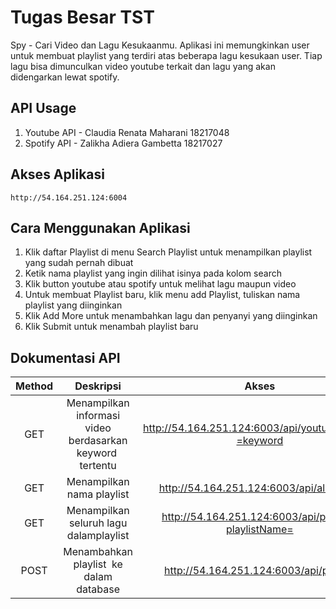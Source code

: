 # Tugas Besar TST

Spy - Cari Video dan Lagu Kesukaanmu. Aplikasi ini memungkinkan user untuk membuat playlist yang terdiri atas beberapa lagu kesukaan user. Tiap lagu bisa dimunculkan video youtube terkait dan lagu yang akan didengarkan lewat spotify. 

## API Usage 

1. Youtube API - Claudia Renata Maharani 18217048 
2. Spotify API - Zalikha Adiera Gambetta 18217027



## Akses Aplikasi 

``` 
http://54.164.251.124:6004 

```
## Cara Menggunakan Aplikasi 
1. Klik daftar Playlist di menu Search Playlist untuk menampilkan playlist yang sudah pernah dibuat
2. Ketik nama playlist yang ingin dilihat isinya pada kolom search 
3. Klik button youtube atau spotify untuk melihat lagu maupun video 
4. Untuk membuat Playlist baru, klik menu add Playlist, tuliskan nama playlist yang diinginkan
5. Klik Add More untuk menambahkan lagu dan penyanyi yang diinginkan
6. Klik Submit untuk menambah playlist baru 


## Dokumentasi API 
| Method | Deskripsi | Akses|
| :---: | :---: | :---: |
GET |Menampilkan informasi video berdasarkan keyword ​ tertentu | http://54.164.251.124:6003/api/youtubesearch?=keyword 
GET| Menampilkan nama ​playlist| http://54.164.251.124:6003/api/allplaylist
GET| Menampilkan seluruh lagu dalam ​playlist | http://54.164.251.124:6003/api/playlist?playlistName= 
POST | Menambahkan ​playlist ​ ke dalam ​database |http://54.164.251.124:6003/api/playlist 
